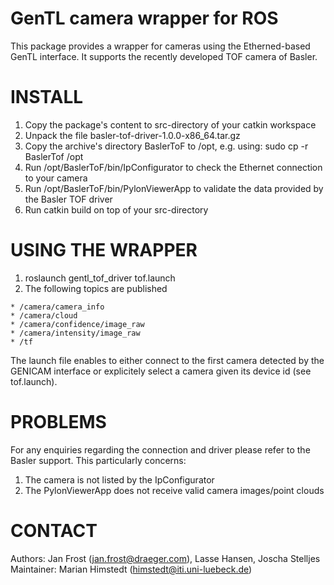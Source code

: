 GenTL camera wrapper for ROS 
============================

This package provides a wrapper for cameras using the Etherned-based GenTL interface. It supports the recently developed TOF camera of Basler. 

INSTALL
============================

 1.  Copy the package's content to src-directory of your catkin workspace
 1.  Unpack the file basler-tof-driver-1.0.0-x86_64.tar.gz 
 1.  Copy the archive's directory BaslerToF to /opt, e.g. using: sudo cp -r BaslerTof /opt
 1.  Run /opt/BaslerToF/bin/IpConfigurator to check the Ethernet connection to your camera
 1.  Run /opt/BaslerToF/bin/PylonViewerApp to validate the data provided by the Basler TOF driver
 1.  Run catkin build on top of your src-directory 

USING THE WRAPPER
============================
 1.  roslaunch gentl_tof_driver tof.launch
 1.  The following topics are published 

	* /camera/camera_info
	* /camera/cloud
	* /camera/confidence/image_raw
	* /camera/intensity/image_raw
	* /tf


The launch file enables to either connect to the first camera detected by the GENICAM interface or explicitely select a camera given its device id (see tof.launch). 

PROBLEMS
============================
For any enquiries regarding the connection and driver please refer to the Basler support. This particularly concerns:
 1.  The camera is not listed by the IpConfigurator
 1.  The PylonViewerApp does not receive valid camera images/point clouds

CONTACT
============================
Authors:  	Jan Frost (jan.frost@draeger.com), Lasse Hansen, Joscha Stelljes
Maintainer:	Marian Himstedt (himstedt@iti.uni-luebeck.de)


